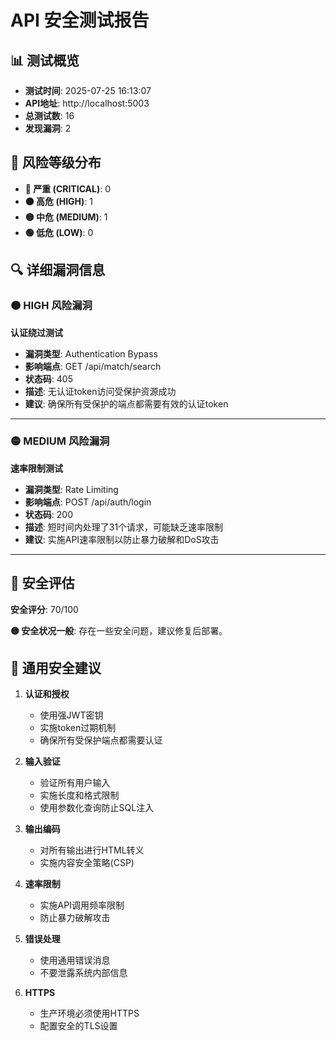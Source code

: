 
# API 安全测试报告

## 📊 测试概览
- **测试时间**: 2025-07-25 16:13:07
- **API地址**: http://localhost:5003
- **总测试数**: 16
- **发现漏洞**: 2

## 🚨 风险等级分布
- **🔴 严重 (CRITICAL)**: 0
- **🟠 高危 (HIGH)**: 1
- **🟡 中危 (MEDIUM)**: 1
- **🟢 低危 (LOW)**: 0

## 🔍 详细漏洞信息

### 🟠 HIGH 风险漏洞


**认证绕过测试**
- **漏洞类型**: Authentication Bypass
- **影响端点**: GET /api/match/search
- **状态码**: 405
- **描述**: 无认证token访问受保护资源成功
- **建议**: 确保所有受保护的端点都需要有效的认证token

---

### 🟡 MEDIUM 风险漏洞


**速率限制测试**
- **漏洞类型**: Rate Limiting
- **影响端点**: POST /api/auth/login
- **状态码**: 200
- **描述**: 短时间内处理了31个请求，可能缺乏速率限制
- **建议**: 实施API速率限制以防止暴力破解和DoS攻击

---

## 🎯 安全评估

**安全评分**: 70/100

**🟡 安全状况一般**: 存在一些安全问题，建议修复后部署。

## 📝 通用安全建议

1. **认证和授权**
   - 使用强JWT密钥
   - 实施token过期机制
   - 确保所有受保护端点都需要认证

2. **输入验证**
   - 验证所有用户输入
   - 实施长度和格式限制
   - 使用参数化查询防止SQL注入

3. **输出编码**
   - 对所有输出进行HTML转义
   - 实施内容安全策略(CSP)

4. **速率限制**
   - 实施API调用频率限制
   - 防止暴力破解攻击

5. **错误处理**
   - 使用通用错误消息
   - 不要泄露系统内部信息

6. **HTTPS**
   - 生产环境必须使用HTTPS
   - 配置安全的TLS设置
